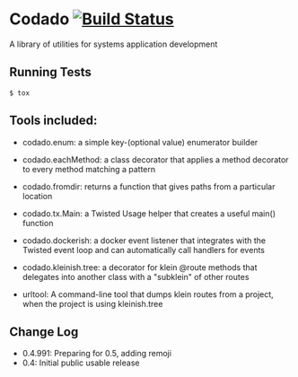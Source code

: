 # Codado [![Build Status](https://travis-ci.org/corydodt/Codado.svg?branch=master)](https://travis-ci.org/corydodt/Codado)
A library of utilities for systems application development

## Running Tests

```
$ tox
```

## Tools included:

- codado.enum: a simple key-(optional value) enumerator builder
- codado.eachMethod: a class decorator that applies a method decorator to every
  method matching a pattern
- codado.fromdir: returns a function that gives paths from a particular location
- codado.tx.Main: a Twisted Usage helper that creates a useful main() function
- codado.dockerish: a docker event listener that integrates with the Twisted
  event loop and can automatically call handlers for events
- codado.kleinish.tree: a decorator for klein @route methods that delegates
  into another class with a "subklein" of other routes

- urltool: A command-line tool that dumps klein routes from a project, when
  the project is using kleinish.tree

## Change Log

* 0.4.991: Preparing for 0.5, adding remoji
* 0.4: Initial public usable release
